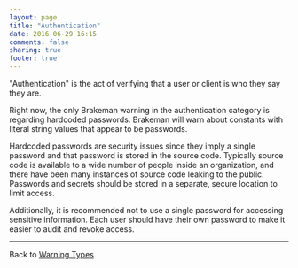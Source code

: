 ```yaml
---
layout: page
title: "Authentication"
date: 2016-06-29 16:15
comments: false
sharing: true
footer: true
---
```


"Authentication" is the act of verifying that a user or client is who they say they are.

Right now, the only Brakeman warning in the authentication category is regarding hardcoded passwords.
Brakeman will warn about constants with literal string values that appear to be passwords.

Hardcoded passwords are security issues since they imply a single password and that password is stored in the source code.
Typically source code is available to a wide number of people inside an organization, and there have been many instances of source
code leaking to the public. Passwords and secrets should be stored in a separate, secure location to limit access.

Additionally, it is recommended not to use a single password for accessing sensitive information.
Each user should have their own password to make it easier to audit and revoke access.

---
Back to [Warning Types](/docs/warning_types)
